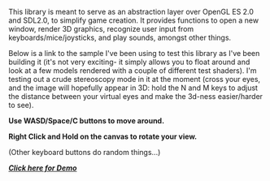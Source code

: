 
This library is meant to serve as an abstraction layer over OpenGL ES 2.0 and SDL2.0, to simplify game creation.  It provides functions to open a new window, render 3D graphics, recognize user input from keyboards/mice/joysticks, and play sounds, amongst other things.

Below is a link to the sample I've been using to test this library as I've been building it (it's not very exciting- it simply allows you to float around and look at a few models rendered with a couple of different test shaders).  I'm testing out a crude stereoscopy mode in it at the moment (cross your eyes, and the image will hopefully appear in 3D: hold the N and M keys to adjust the distance between your virtual eyes and make the 3d-ness easier/harder to see).

**Use WASD/Space/C buttons to move around.**

**Right Click and Hold on the canvas to rotate your view.**

(Other keyboard buttons do random things...)

***[Click here for Demo](https://adeshar00.github.io/gamelib/test.html)***
